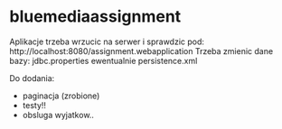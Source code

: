 # bluemediaassignment

Aplikacje trzeba wrzucic na serwer i sprawdzic pod: http://localhost:8080/assignment.webapplication
Trzeba zmienic dane bazy: jdbc.properties ewentualnie persistence.xml

Do dodania:
- paginacja (zrobione)
- testy!!
- obsluga wyjatkow..
